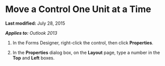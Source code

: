 
# Move a Control One Unit at a Time

 **Last modified:** July 28, 2015

 _**Applies to:** Outlook 2013_

1. In the Forms Designer, right-click the control, then click  **Properties**. 
    
2. In the  **Properties** dialog box, on the **Layout** page, type a number in the **Top** and **Left** boxes.
    
